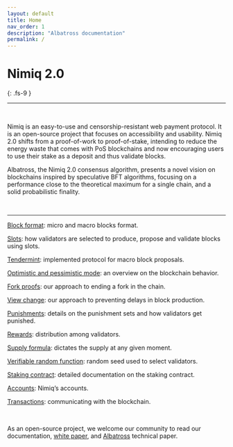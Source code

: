 ```yaml
---
layout: default
title: Home
nav_order: 1
description: "Albatross documentation"
permalink: /
---
```



# Nimiq 2.0
{: .fs-9 }

---

<br />

Nimiq is an easy-to-use and censorship-resistant web payment protocol. It is an open-source project that focuses on accessibility and usability. Nimiq 2.0 shifts from a proof-of-work to proof-of-stake, intending to reduce the energy waste that comes with PoS blockchains and now encouraging users to use their stake as a deposit and thus validate blocks.

Albatross, the Nimiq 2.0 consensus algorithm, presents a novel vision on blockchains inspired by speculative BFT algorithms, focusing on a performance close to the theoretical maximum for a single chain, and a solid probabilistic finality.

<br />

---


[Block format](/albatross-doc/docs/block-format): micro and macro blocks format.

[Slots](/albatross-doc/docs/slots): how validators are selected to produce, propose and validate blocks using slots.

[Tendermint](/albatross-doc/docs/tendermint): implemented protocol for macro block proposals.

[Optimistic and pessimistic mode](/albatross-doc/docs/behavior-modes): an overview on the blockchain behavior.

[Fork proofs](/albatross-doc/docs/fork-proofs): our approach to ending a fork in the chain.

[View change](/albatross-doc/docs/view-change): our approach to preventing delays in block production.

[Punishments](/albatross-doc/docs/punishments): details on the punishment sets and how validators get punished.

[Rewards](/albatross-doc/docs/rewards): distribution among validators.

[Supply formula](/albatross-doc/docs/supply-formula): dictates the supply at any given moment.

[Verifiable random function](/albatross-doc/docs/vrf): random seed used to select validators.

[Staking contract](/albatross-doc/docs/staking-contract): detailed documentation on the staking contract.

[Accounts](/albatross-doc/docs/accounts): Nimiq’s accounts.

[Transactions](/albatross-doc/docs/transactions): communicating with the blockchain.

<br />

As an open-source project, we welcome our community to read our documentation, [white paper](https://www.nimiq.com/whitepaper/), and [Albatross](https://arxiv.org/pdf/1903.01589.pdf) technical paper.